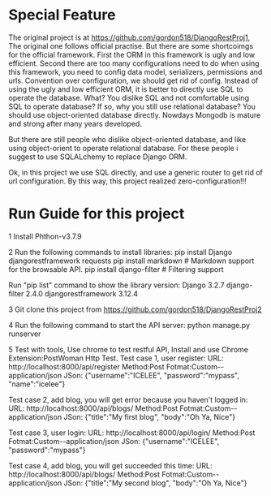 ﻿# Special Feature
The original project is at https://github.com/gordon518/DjangoRestProj1, The original one follows official practise.
But there are some shortcoimgs for the official framework. First the ORM in this framework is ugly and low efficient. 
Second there are too many configurations need to do when using this framework, you need to config data model, serializers, permissions and urls.
Convention over configuration, we should get rid of config. Instead of using the ugly and low efficient ORM, 
it is better to directly use SQL to operate the database. What? You dislike SQL and not comfortable using SQL to operate database?
If so, why you still use relational database? You should use object-oriented database directly. 
Nowdays Mongodb is mature and strong after many years developed.

But there are still people who dislike object-oriented database, and like using object-orient to operate relational database. 
For these people i suggest to use SQLALchemy to replace Django ORM.

Ok, in this project we use SQL directly, and use a generic router to get rid of url configuration. 
By this way, this project realized zero-configuration!!!

# Run Guide for this project
1 Install Phthon-v3.7.9

2 Run the following commands to install libraries:
pip install Django djangorestframework requests
pip install markdown       # Markdown support for the browsable API.
pip install django-filter  # Filtering support

Run "pip list" command to show the library version:
Django              3.2.7
django-filter       2.4.0
djangorestframework 3.12.4

3 Git clone this project from https://github.com/gordon518/DjangoRestProj2

4 Run the following command to start the API server:
python manage.py runserver

5 Test with tools, Use chrome to test restful API, Install and use Chrome Extension:PostWoman Http Test.
Test case 1, user register:
URL: http://localhost:8000/api/register
Method:Post
Fotmat:Custom--application/json
JSon: {"username":"ICELEE", "password":"mypass", "name":"icelee"}

Test case 2, add blog, you will get error because you haven't logged in:
URL: http://localhost:8000/api/blogs/
Method:Post
Fotmat:Custom--application/json
JSon: {"title":"My first blog", "body":"Oh Ya, Nice"}

Test case 3, user login:
URL: http://localhost:8000/api/login/
Method:Post
Fotmat:Custom--application/json
JSon: {"username":"ICELEE", "password":"mypass"}

Test case 4, add blog, you will get succeeded this time:
URL: http://localhost:8000/api/blogs/
Method:Post
Fotmat:Custom--application/json
JSon: {"title":"My second blog", "body":"Oh Ya, Nice"}
